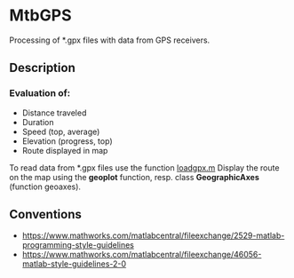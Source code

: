 # MtbGPS
Processing of *.gpx files with data from GPS receivers.

## Description
### Evaluation of:
* Distance traveled
* Duration 
* Speed (top, average)
* Elevation (progress, top)
* Route displayed in map

To read data from *.gpx files use the function [loadgpx.m](https://cw.fel.cvut.cz/wiki/_media/courses/b0b17mtb/loadgpx.m)
Display the route on the map using the **geoplot** function, resp. class **GeographicAxes** (function geoaxes).

## Conventions
* https://www.mathworks.com/matlabcentral/fileexchange/2529-matlab-programming-style-guidelines
* https://www.mathworks.com/matlabcentral/fileexchange/46056-matlab-style-guidelines-2-0
